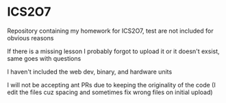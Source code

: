 # ICS2O7

Repository containing my homework for ICS2O7, test are not included for obvious reasons  

If there is a missing lesson I probably forgot to upload it or it doesn't exsist, same goes with questions  

I haven't included the web dev, binary, and hardware units

I will not be accepting ant PRs due to keeping the originality of the code (I edit the files cuz spacing and sometimes fix wrong files on initial upload)   
